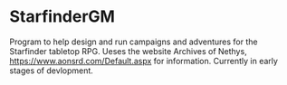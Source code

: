 # StarfinderGM
Program to help design and run campaigns and adventures for the Starfinder tabletop RPG. 
Ueses the website Archives of Nethys, https://www.aonsrd.com/Default.aspx for information.
Currently in early stages of devlopment. 

